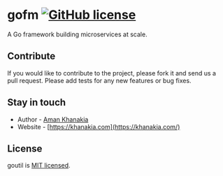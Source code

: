 # gofm  [![GitHub license](https://img.shields.io/badge/license-MIT-blue.svg)](https://github.com/knesklab/util/blob/master/LICENSE)

A Go framework building microservices at scale.


## Contribute

If you would like to contribute to the project, please fork it and send us a pull request.  Please add tests
for any new features or bug fixes.

## Stay in touch

* Author - [Aman Khanakia](https://twitter.com/mrkhanakia)
* Website - [https://khanakia.com](https://khanakia.com/)

## License

goutil is [MIT licensed](LICENSE).
